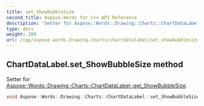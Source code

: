 ```yaml
---
title: set_ShowBubbleSize
second_title: Aspose.Words for C++ API Reference
description: 'Setter for Aspose::Words::Drawing::Charts::ChartDataLabel::get_ShowBubbleSize.'
type: docs
weight: 209
url: /cpp/aspose.words.drawing.charts/chartdatalabel/set_showbubblesize/
---
```

## ChartDataLabel.set_ShowBubbleSize method


Setter for [Aspose::Words::Drawing::Charts::ChartDataLabel::get_ShowBubbleSize](../get_showbubblesize/).

```cpp
void Aspose::Words::Drawing::Charts::ChartDataLabel::set_ShowBubbleSize(bool value)
```

